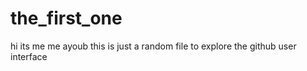 # the_first_one
hi its me me ayoub this is just a random file to explore the github user interface 
